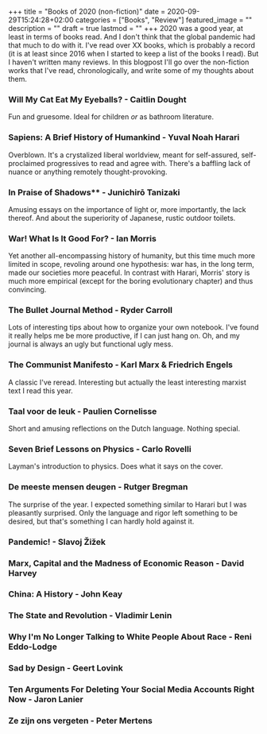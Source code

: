 +++
title =  "Books of 2020 (non-fiction)"
date = 2020-09-29T15:24:28+02:00
categories = ["Books", "Review"]
featured_image = ""
description = ""
draft = true
lastmod = ""
+++
2020 was a good year, at least in terms of books read. And I don't think that the global pandemic had that much to do with it. I've read over XX books, which is probably a record (it is at least since 2016 when I started to keep a list of the books I read). But I haven't written many reviews. In this blogpost I'll go over the non-fiction works that I've read, chronologically, and write some of my thoughts about them.
<!--more-->

### Will My Cat Eat My Eyeballs? - Caitlin Dought
Fun and gruesome. Ideal for children *or* as bathroom literature. 

### Sapiens: A Brief History of Humankind - Yuval Noah Harari
Overblown. It's a crystalized liberal worldview, meant for self-assured, self-proclaimed progressives to read and agree with. There's a baffling lack of nuance or anything remotely thought-provoking. 

### In Praise of Shadows** - Junichirō Tanizaki
Amusing essays on the importance of light or, more importantly, the lack thereof. And about the superiority of Japanese, rustic outdoor toilets.

### War! What Is It Good For? - Ian Morris
Yet another all-encompassing history of humanity, but this time much more limited in scope, revoling around one hypothesis: war has, in the long term, made our societies more peaceful. In contrast with Harari, Morris' story is much more empirical (except for the boring evolutionary chapter) and thus convincing.

### The Bullet Journal Method - Ryder Carroll
Lots of interesting tips about how to organize your own notebook. I've found it really helps me be more productive, if I can just hang on. Oh, and my journal is always an ugly but functional ugly mess.

### The Communist Manifesto - Karl Marx & Friedrich Engels
A classic I've reread. Interesting but actually the least interesting marxist text I read this year.

### Taal voor de leuk - Paulien Cornelisse
Short and amusing reflections on the Dutch language. Nothing special.

### Seven Brief Lessons on Physics - Carlo Rovelli
Layman's introduction to physics. Does what it says on the cover.

### De meeste mensen deugen - Rutger Bregman
The surprise of the year. I expected something similar to Harari but I was pleasantly surprised. Only the language and rigor left something to be desired, but that's something I can hardly hold against it.
### Pandemic! - Slavoj Žižek

### Marx, Capital and the Madness of Economic Reason - David Harvey
### China: A History - John Keay
### The State and Revolution - Vladimir Lenin
### Why I'm No Longer Talking to White People About Race - Reni Eddo-Lodge
### Sad by Design - Geert Lovink
### Ten Arguments For Deleting Your Social Media Accounts Right Now - Jaron Lanier
### Ze zijn ons vergeten - Peter Mertens
